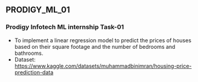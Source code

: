 ## PRODIGY_ML_01
### **Prodigy Infotech ML internship Task-01**
- To implement a linear regression model to predict the prices of houses based on their square footage and the number of bedrooms and bathrooms.
- Dataset: https://www.kaggle.com/datasets/muhammadbinimran/housing-price-prediction-data
